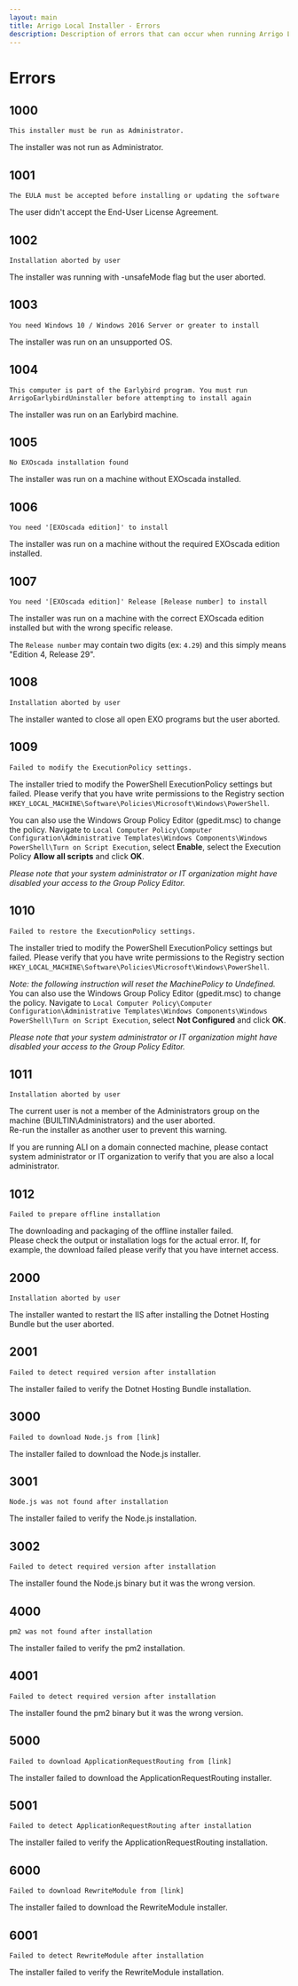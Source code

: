 ```yaml
---
layout: main
title: Arrigo Local Installer - Errors
description: Description of errors that can occur when running Arrigo Local Installer
---
```


# Errors

## 1000

`This installer must be run as Administrator.`

The installer was not run as Administrator.

## 1001

`The EULA must be accepted before installing or updating the software`

The user didn't accept the End-User License Agreement.

## 1002

`Installation aborted by user`

The installer was running with -unsafeMode flag but the user aborted.

## 1003

`You need Windows 10 / Windows 2016 Server or greater to install`

The installer was run on an unsupported OS.

## 1004

`This computer is part of the Earlybird program. You must run ArrigoEarlybirdUninstaller before attempting to install again`

The installer was run on an Earlybird machine.

## 1005

`No EXOscada installation found`

The installer was run on a machine without EXOscada installed.

## 1006

`You need '[EXOscada edition]' to install`

The installer was run on a machine without the required EXOscada edition installed.

## 1007

`You need '[EXOscada edition]' Release [Release number] to install`

The installer was run on a machine with the correct EXOscada edition installed but with the wrong specific release.

The `Release number` may contain two digits (ex: `4.29`) and this simply means "Edition 4, Release 29".

## 1008

`Installation aborted by user`

The installer wanted to close all open EXO programs but the user aborted.

## 1009

`Failed to modify the ExecutionPolicy settings.`

The installer tried to modify the PowerShell ExecutionPolicy settings but failed. Please verify that you have write permissions to the Registry section `HKEY_LOCAL_MACHINE\Software\Policies\Microsoft\Windows\PowerShell`.

You can also use the Windows Group Policy Editor (gpedit.msc) to change the policy. Navigate to `Local Computer Policy\Computer Configuration\Administrative Templates\Windows Components\Windows PowerShell\Turn on Script Execution`, select **Enable**, select the Execution Policy **Allow all scripts** and click **OK**.

*Please note that your system administrator or IT organization might have disabled your access to the Group Policy Editor.*

## 1010

`Failed to restore the ExecutionPolicy settings.`

The installer tried to modify the PowerShell ExecutionPolicy settings but failed. Please verify that you have write permissions to the Registry section `HKEY_LOCAL_MACHINE\Software\Policies\Microsoft\Windows\PowerShell`.

*Note: the following instruction will reset the MachinePolicy to Undefined.*  
You can also use the Windows Group Policy Editor (gpedit.msc) to change the policy. Navigate to `Local Computer Policy\Computer Configuration\Administrative Templates\Windows Components\Windows PowerShell\Turn on Script Execution`, select **Not Configured** and click **OK**.

*Please note that your system administrator or IT organization might have disabled your access to the Group Policy Editor.*

## 1011

`Installation aborted by user`

The current user is not a member of the Administrators group on the machine (BUILTIN\Administrators) and the user aborted.  
Re-run the installer as another user to prevent this warning.  
  
If you are running ALI on a domain connected machine, please contact system administrator or IT organization to verify that you are also a local administrator.

## 1012

`Failed to prepare offline installation`

The downloading and packaging of the offline installer failed.  
Please check the output or installation logs for the actual error. If, for example, the download failed please verify that you have internet access.

## 2000

`Installation aborted by user`

The installer wanted to restart the IIS after installing the Dotnet Hosting Bundle but the user aborted.

## 2001

`Failed to detect required version after installation`

The installer failed to verify the Dotnet Hosting Bundle installation.

## 3000

`Failed to download Node.js from [link]`

The installer failed to download the Node.js installer.

## 3001

`Node.js was not found after installation`

The installer failed to verify the Node.js installation.

## 3002

`Failed to detect required version after installation`

The installer found the Node.js binary but it was the wrong version.

## 4000

`pm2 was not found after installation`

The installer failed to verify the pm2 installation.

## 4001

`Failed to detect required version after installation`

The installer found the pm2 binary but it was the wrong version.

## 5000

`Failed to download ApplicationRequestRouting from [link]`

The installer failed to download the ApplicationRequestRouting installer.

## 5001

`Failed to detect ApplicationRequestRouting after installation`

The installer failed to verify the ApplicationRequestRouting installation.

## 6000

`Failed to download RewriteModule from [link]`

The installer failed to download the RewriteModule installer.

## 6001

`Failed to detect RewriteModule after installation`

The installer failed to verify the RewriteModule installation.
